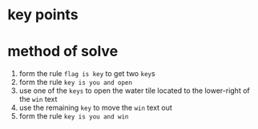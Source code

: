 # key points
# method of solve
1) form the rule `flag is key` to get two `key`s
2) form the rule `key is you and open`
3) use one of the `keys` to open the water tile located to the lower-right of the `win` text
4) use the remaining `key` to move the `win` text out
5) form the rule `key is you and win`
